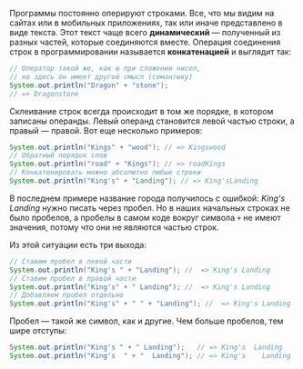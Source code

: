 Программы постоянно оперируют строками. Все, что мы видим на сайтах или в мобильных приложениях, так или иначе представлено в виде текста. Этот текст чаще всего **динамический** — полученный из разных частей, которые соединяются вместе. Операция соединения строк в программировании называется **конкатенацией** и выглядит так:

```java
// Оператор такой же, как и при сложении чисел,
// но здесь он имеет другой смысл (семантику)
System.out.println("Dragon" + "stone");
// => Dragonstone
```

Склеивание строк всегда происходит в том же порядке, в котором записаны операнды. Левый операнд становится левой частью строки, а правый — правой. Вот еще несколько примеров:

```java
System.out.println("Kings" + "wood"); // => Kingswood
// Обратный порядок слов
System.out.println("road" + "Kings"); // => roadKings
// Конкатенировать можно абсолютно любые строки
System.out.println("King's" + "Landing"); // => King'sLanding
```

В последнем примере название города получилось с ошибкой: *King's Landing* нужно писать через пробел. Но в наших начальных строках не было пробелов, а пробелы в самом коде вокруг символа `+` не имеют значения, потому что они не являются частью строк.

Из этой ситуации есть три выхода:

```java
// Ставим пробел в левой части
System.out.println("King's " + "Landing"); //  => King's Landing
// Ставим пробел в правой части
System.out.println("King's" + " Landing"); //  => King's Landing
// Добавляем пробел отдельно
System.out.println("King's" + " " + "Landing"); //  => King's Landing
```

Пробел — такой же символ, как и другие. Чем больше пробелов, тем шире отступы:

```java
System.out.println("King's " + " Landing");   // => King's  Landing
System.out.println("King's  " + "  Landing"); // => King's    Landing
```
